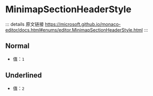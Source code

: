 # MinimapSectionHeaderStyle
        
::: details 原文链接
https://microsoft.github.io/monaco-editor/docs.html#enums/editor.MinimapSectionHeaderStyle.html
:::

## Normal
- 值：`1`

## Underlined
- 值：`2`
